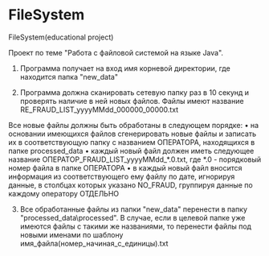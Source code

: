 # FileSystem
FileSystem(educational project)

Проект по теме "Работа с файловой системой на языке Java".

1. Программа получает на вход имя корневой директории, где находится папка "new_data"

2. Программа должна сканировать сетевую папку раз в 10 секунд и проверять наличие в ней новых файлов. 
Файлы имеют название RE_FRAUD_LIST_yyyyMMdd_000000_00000.txt

 Все новые файлы должны быть обработаны в следующем порядке:
•	на основании имеющихся файлов сгенерировать новые файлы и записать их в соответствующую папку с названием ОПЕРАТОРА, 
находящихся в папке processed_data
•	каждый новый файл должен иметь следующее название ОПЕРАТОР_FRAUD_LIST_yyyyMMdd_*.0.txt, где *.0 - порядковый номер файла в папке ОПЕРАТОРА
•	в каждый новый файл вносится информация из соответствующего ему файлу по дате, игнорируя данные, 
в столбцах которых указано NO_FRAUD, группируя данные по каждому оператору ОТДЕЛЬНО

3. Все обработанные файлы из папки "new_data" перенести в папку "processed_data\processed". 
В случае, если в целевой папке уже имеются файлы с такими же названиями, 
то перенести файлы под новыми именами по шаблону имя_файла(номер_начиная_с_единицы).txt
